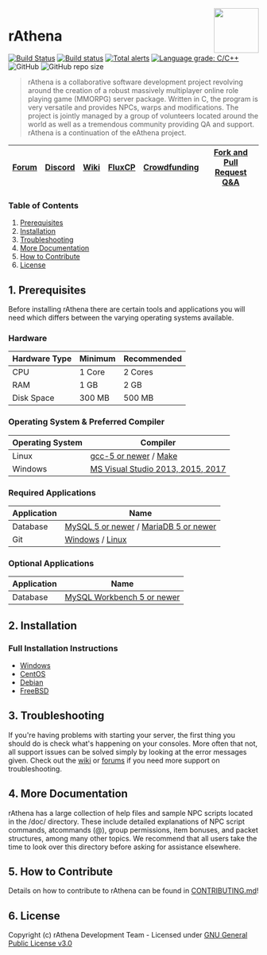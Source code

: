 <img src="branding/logo.png" align="right" height="90" />

# rAthena
[![Build Status](https://travis-ci.org/aledsz/ragnaMOBA.png?branch=master)](https://travis-ci.org/aledsz/ragnaMOBA) [![Build status](https://ci.appveyor.com/api/projects/status/8574b8nlwd57loda/branch/master?svg=true)](https://ci.appveyor.com/project/rAthenaAPI/rathena/branch/master) [![Total alerts](https://img.shields.io/lgtm/alerts/g/aledsz/ragnaMOBA.svg?logo=lgtm&logoWidth=18)](https://lgtm.com/projects/g/aledsz/ragnaMOBA/alerts/) [![Language grade: C/C++](https://img.shields.io/lgtm/grade/cpp/g/aledsz/ragnaMOBA.svg?logo=lgtm&logoWidth=18)](https://lgtm.com/projects/g/aledsz/ragnaMOBA/context:cpp) ![GitHub](https://img.shields.io/github/license/aledsz/ragnaMOBA.svg) ![GitHub repo size](https://img.shields.io/github/repo-size/aledsz/ragnaMOBA.svg)
> rAthena is a collaborative software development project revolving around the creation of a robust massively multiplayer online role playing game (MMORPG) server package. Written in C, the program is very versatile and provides NPCs, warps and modifications. The project is jointly managed by a group of volunteers located around the world as well as a tremendous community providing QA and support. rAthena is a continuation of the eAthena project.

[Forum](https://rathena.org/board)|[Discord](https://rathena.org/discord)|[Wiki](https://github.com/aledsz/ragnaMOBA/wiki)|[FluxCP](https://github.com/rathena/FluxCP)|[Crowdfunding](https://rathena.org/board/crowdfunding/)|[Fork and Pull Request Q&A](https://rathena.org/board/topic/86913-pull-request-qa/)
--------|--------|--------|--------|--------|--------

### Table of Contents
1. [Prerequisites](#1-prerequisites)
2. [Installation](#2-installation)
3. [Troubleshooting](#3-troubleshooting)
4. [More Documentation](#4-more-documentation)
5. [How to Contribute](#5-how-to-contribute)
6. [License](#6-license)

## 1. Prerequisites
Before installing rAthena there are certain tools and applications you will need which
differs between the varying operating systems available.

### Hardware
Hardware Type | Minimum | Recommended
------|------|------
CPU | 1 Core | 2 Cores
RAM | 1 GB | 2 GB
Disk Space | 300 MB | 500 MB

### Operating System & Preferred Compiler
Operating System | Compiler
------|------
Linux  | [gcc-5 or newer](https://www.gnu.org/software/gcc/gcc-5/) / [Make](https://www.gnu.org/software/make/)
Windows | [MS Visual Studio 2013, 2015, 2017](https://www.visualstudio.com/downloads/)

### Required Applications
Application | Name
------|------
Database | [MySQL 5 or newer](https://www.mysql.com/downloads/) / [MariaDB 5 or newer](https://downloads.mariadb.org/)
Git | [Windows](https://gitforwindows.org/) / [Linux](https://git-scm.com/download/linux)

### Optional Applications
Application | Name
------|------
Database | [MySQL Workbench 5 or newer](http://www.mysql.com/downloads/workbench/)

## 2. Installation

### Full Installation Instructions
  * [Windows](https://github.com/aledsz/ragnaMOBA/wiki/Install-on-Windows)
  * [CentOS](https://github.com/aledsz/ragnaMOBA/wiki/Install-on-Centos)
  * [Debian](https://github.com/aledsz/ragnaMOBA/wiki/Install-on-Debian)
  * [FreeBSD](https://github.com/aledsz/ragnaMOBA/wiki/Install-on-FreeBSD)

## 3. Troubleshooting

If you're having problems with starting your server, the first thing you should
do is check what's happening on your consoles. More often that not, all support issues
can be solved simply by looking at the error messages given. Check out the [wiki](https://github.com/aledsz/ragnaMOBA/wiki)
or [forums](https://rathena.org/forum) if you need more support on troubleshooting.

## 4. More Documentation
rAthena has a large collection of help files and sample NPC scripts located in the /doc/
directory. These include detailed explanations of NPC script commands, atcommands (@),
group permissions, item bonuses, and packet structures, among many other topics. We
recommend that all users take the time to look over this directory before asking for
assistance elsewhere.

## 5. How to Contribute
Details on how to contribute to rAthena can be found in [CONTRIBUTING.md](https://github.com/aledsz/ragnaMOBA/blob/master/.github/CONTRIBUTING.md)!

## 6. License
Copyright (c) rAthena Development Team - Licensed under [GNU General Public License v3.0](https://github.com/aledsz/ragnaMOBA/blob/master/LICENSE)
